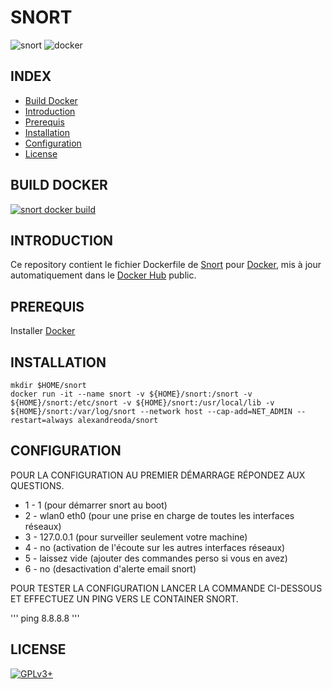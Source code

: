 # SNORT

![snort](https://raw.githubusercontent.com/oda-alexandre/snort/master/img/logo-snort.png) ![docker](https://raw.githubusercontent.com/oda-alexandre/snort/master/img/logo-docker.png)


## INDEX

- [Build Docker](#BUILD)
- [Introduction](#INTRODUCTION)
- [Prerequis](#PREREQUIS)
- [Installation](#INSTALLATION)
- [Configuration](#CONFIGURATION)
- [License](#LICENSE)


## BUILD DOCKER

[![snort docker build](https://img.shields.io/docker/build/alexandreoda/snort.svg)](https://hub.docker.com/r/alexandreoda/snort)


## INTRODUCTION

Ce repository contient le fichier Dockerfile de [Snort](https://www.snort.org/) pour [Docker](https://www.docker.com), mis à jour automatiquement dans le [Docker Hub](https://hub.docker.com/r/alexandreoda/snort/) public.


## PREREQUIS

Installer [Docker](https://www.docker.com)


## INSTALLATION

```
mkdir $HOME/snort
docker run -it --name snort -v ${HOME}/snort:/snort -v ${HOME}/snort:/etc/snort -v ${HOME}/snort:/usr/local/lib -v ${HOME}/snort:/var/log/snort --network host --cap-add=NET_ADMIN --restart=always alexandreoda/snort
```


## CONFIGURATION

POUR LA CONFIGURATION AU PREMIER DÉMARRAGE RÉPONDEZ AUX QUESTIONS.

- 1 - 1 (pour démarrer snort au boot)
- 2 - wlan0 eth0 (pour une prise en charge de toutes les interfaces réseaux)
- 3 - 127.0.0.1 (pour surveiller seulement votre machine)
- 4 - no (activation de l'écoute sur les autres interfaces réseaux)
- 5 - laissez vide (ajouter des commandes perso si vous en avez)
- 6 - no (desactivation d'alerte email snort)

POUR TESTER LA CONFIGURATION LANCER LA COMMANDE CI-DESSOUS ET EFFECTUEZ UN PING VERS LE CONTAINER SNORT.

'''
ping 8.8.8.8
'''


## LICENSE

[![GPLv3+](http://gplv3.fsf.org/gplv3-127x51.png)](https://github.com/oda-alexandre/snort/blob/master/LICENSE)
